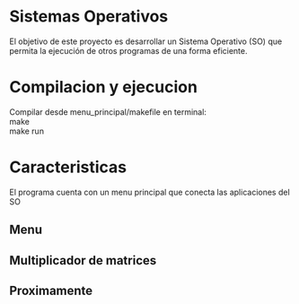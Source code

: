 # Sistemas Operativos
El objetivo de este proyecto es desarrollar un Sistema Operativo (SO) que permita la ejecución de otros programas de una forma eficiente.

# Compilacion y ejecucion
 Compilar desde menu_principal/makefile
 en terminal:  
   make  
   make run
# Caracteristicas
  El programa cuenta con un menu principal que conecta las aplicaciones del SO
## Menu

## Multiplicador de matrices

## Proximamente
